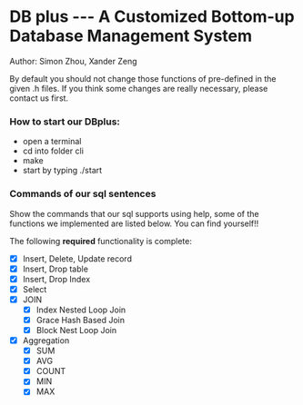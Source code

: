 # DB plus --- A Customized Bottom-up Database Management System

Author: Simon Zhou, Xander Zeng

By default you should not change those functions of pre-defined in the given .h files.
If you think some changes are really necessary, please contact us first.

### How to start our DBplus:
* open a terminal
* cd into folder cli
* make
* start by typing ./start

### Commands of our sql sentences
Show the commands that our sql supports using help, some of the functions we implemented are listed below. You can find yourself!!

The following ****required**** functionality is complete:

* [x] Insert, Delete, Update record
* [x] Insert, Drop table
* [x] Insert, Drop Index
* [x] Select
* [x] JOIN
  * [x] Index Nested Loop Join
  * [x] Grace Hash Based Join
  * [x] Block Nest Loop Join
* [x] Aggregation
  * [x] SUM
  * [x] AVG
  * [x] COUNT
  * [x] MIN
  * [x] MAX
